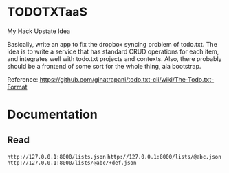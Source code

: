 TODOTXTaaS
===

My Hack Upstate Idea

Basically, write an app to fix the dropbox syncing problem of todo.txt. 
The idea is to write a service that has standard CRUD operations for each item, and integrates well
with todo.txt projects and contexts. Also, there probably should be a frontend of some sort for the 
whole thing, ala bootstrap.

Reference: https://github.com/ginatrapani/todo.txt-cli/wiki/The-Todo.txt-Format


Documentation
===

Read
---
`http://127.0.0.1:8000/lists.json`
`http://127.0.0.1:8000/lists/@abc.json`
`http://127.0.0.1:8000/lists/@abc/+def.json`